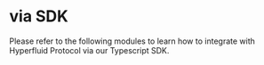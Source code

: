# via SDK

Please refer to the following modules to learn how to integrate with Hyperfluid Protocol via our Typescript SDK.
